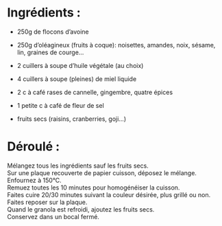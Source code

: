 # Ingrédients :

* 250g de flocons d’avoine  
* 250g d’oléagineux (fruits à coque): noisettes, amandes, noix, sésame, lin, graines de courge…  
* 2 cuillers à soupe d’huile végétale (au choix)  
* 4 cuillers à soupe (pleines) de miel liquide  
* 2 c à café rases de cannelle, gingembre, quatre épices  
* 1 petite c à café de fleur de sel  

* fruits secs (raisins, cranberries, goji…)

# Déroulé :

Mélangez tous les ingrédients sauf les fruits secs.  
Sur une plaque recouverte de papier cuisson, déposez le mélange.  
Enfournez à 150°C.  
Remuez toutes les 10 minutes pour homogénéiser la cuisson.  
Faites cuire 20/30 minutes suivant la couleur désirée, plus grillé ou non.  
Faites reposer sur la plaque.  
Quand le granola est refroidi, ajoutez les fruits secs.  
Conservez dans un bocal fermé.  

